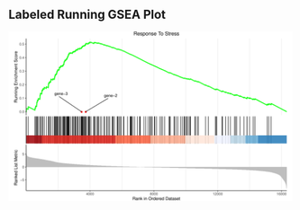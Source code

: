 
## Labeled Running GSEA Plot
![](https://raw.githubusercontent.com/Darakah/R-plot-gallery/d474758399d2a763d7a8096ddec05f77a607adb5/images/Labeled_running_GSEA.svg)
